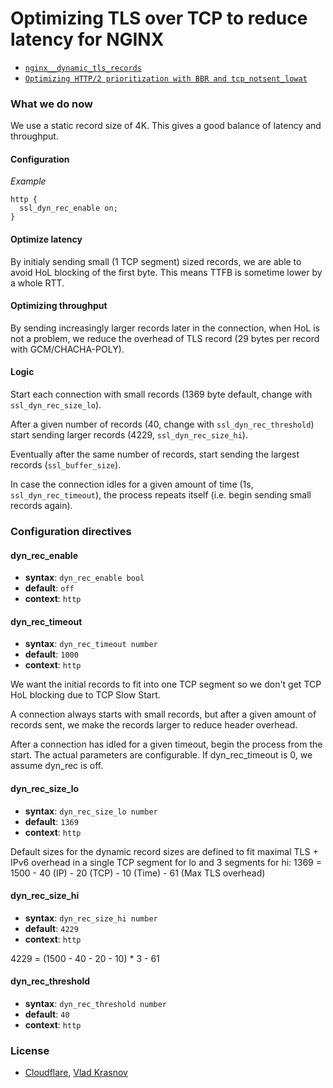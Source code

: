 # Optimizing TLS over TCP to reduce latency for NGINX

* [`nginx__dynamic_tls_records`](https://github.com/cloudflare/sslconfig/blob/3e45b99/patches/)
* [`Optimizing HTTP/2 prioritization with BBR and tcp_notsent_lowat`](https://blog.cloudflare.com/http-2-prioritization-with-nginx/)

### What we do now

We use a static record size of 4K.
This gives a good balance of latency and throughput.

#### Configuration

*Example*

```nginx
http {
  ssl_dyn_rec_enable on;
}
```

#### Optimize latency

By initialy sending small (1 TCP segment) sized records,
we are able to avoid HoL blocking of the first byte.
This means TTFB is sometime lower by a whole RTT.

#### Optimizing throughput

By sending increasingly larger records later in the connection,
when HoL is not a problem, we reduce the overhead of TLS record
(29 bytes per record with GCM/CHACHA-POLY).

#### Logic

Start each connection with small records
(1369 byte default, change with `ssl_dyn_rec_size_lo`).

After a given number of records (40, change with `ssl_dyn_rec_threshold`)
start sending larger records (4229, `ssl_dyn_rec_size_hi`).

Eventually after the same number of records,
start sending the largest records (`ssl_buffer_size`).

In case the connection idles for a given amount of time
(1s, `ssl_dyn_rec_timeout`), the process repeats itself
(i.e. begin sending small records again).

### Configuration directives

#### dyn_rec_enable
* **syntax**: `dyn_rec_enable bool`
* **default**: `off`
* **context**: `http`

#### dyn_rec_timeout
* **syntax**: `dyn_rec_timeout number`
* **default**: `1000`
* **context**: `http`

We want the initial records to fit into one TCP segment
so we don't get TCP HoL blocking due to TCP Slow Start.

A connection always starts with small records, but after
a given amount of records sent, we make the records larger
to reduce header overhead.

After a connection has idled for a given timeout, begin
the process from the start. The actual parameters are
configurable. If dyn_rec_timeout is 0, we assume dyn_rec is off.

#### dyn_rec_size_lo
* **syntax**: `dyn_rec_size_lo number`
* **default**: `1369`
* **context**: `http`

Default sizes for the dynamic record sizes are defined to fit maximal
TLS + IPv6 overhead in a single TCP segment for lo and 3 segments for hi:
1369 = 1500 - 40 (IP) - 20 (TCP) - 10 (Time) - 61 (Max TLS overhead)

#### dyn_rec_size_hi
* **syntax**: `dyn_rec_size_hi number`
* **default**: `4229`
* **context**: `http`

4229 = (1500 - 40 - 20 - 10) * 3  - 61

#### dyn_rec_threshold
* **syntax**: `dyn_rec_threshold number`
* **default**: `40`
* **context**: `http`

### License

* [Cloudflare](https://github.com/cloudflare), [Vlad Krasnov](https://github.com/vkrasnov)
